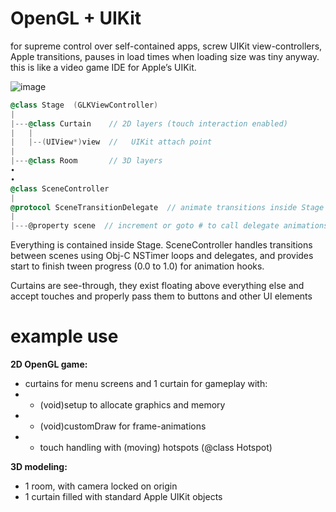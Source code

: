 # OpenGL + UIKit

for supreme control over self-contained apps, screw UIKit view-controllers, Apple transitions, pauses in load times when loading size was tiny anyway. this is like a video game IDE for Apple’s UIKit.

![image](https://raw.github.com/robbykraft/StagingArea/master/globe-theatre.jpg)

``` objective-c
@class Stage  (GLKViewController)
|
|---@class Curtain    // 2D layers (touch interaction enabled)
|   |
|   |--(UIView*)view  //   UIKit attach point
|
|---@class Room       // 3D layers
∙
∙
@class SceneController
|
@protocol SceneTransitionDelegate  // animate transitions inside Stage
|
|---@property scene  // increment or goto # to call delegate animations
```

Everything is contained inside Stage. SceneController handles transitions between scenes using Obj-C NSTimer loops and delegates, and provides start to finish tween progress (0.0 to 1.0) for animation hooks.

Curtains are see-through, they exist floating above everything else and accept touches and properly pass them to buttons and other UI elements

# example use

__2D OpenGL game:__

* curtains for menu screens and 1 curtain for gameplay with:
* * (void)setup to allocate graphics and memory
* * (void)customDraw for frame-animations
* * touch handling with (moving) hotspots (@class Hotspot)

__3D modeling:__

* 1 room, with camera locked on origin
* 1 curtain filled with standard Apple UIKit objects